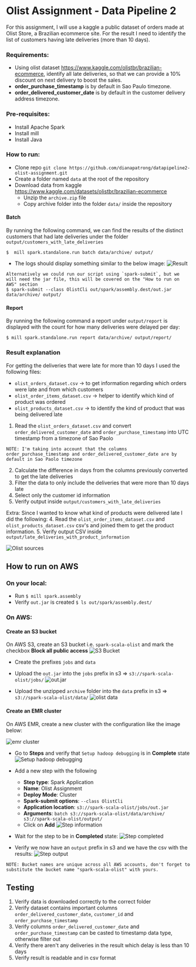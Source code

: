 # Olist Assignment - Data Pipeline 2

For this assignment, I will use a kaggle a public dataset of orders made at Olist Store, a Brazilian ecommerce site.
For the result I need to identify the list of customers having late deliveries (more than 10 days).

### Requirements:
- Using olist dataset https://www.kaggle.com/olistbr/brazilian-ecommerce, identify all late deliveries, 
  so that we can provide a 10% discount on next delivery to boost the sales.
- **order_purchase_timestamp** is by default in Sao Paulo timezone.
- **order_delivered_customer_date** is by default in the customer delivery address timezone.


### Pre-requisites: 
- Install Apache Spark
- Install mill
- Install Java 


### How to run: 

- Clone repo `git clone https://github.com/dianapatrong/datapipeline2-olist-assignment.git`
- Create a folder named `data` at the root of the repository
- Download data from kaggle https://www.kaggle.com/datasets/olistbr/brazilian-ecommerce
  - Unzip the `archive.zip` file
  - Copy archive folder into the folder `data/` inside the repository
#### Batch

By running the following command, we can find the results of the distinct customers that had late deliveries under the folder `output/customers_with_late_deliveries`

`$  mill spark.standalone.run batch data/archive/ output/`
  
- The logs should display something similar to the below image: 
  ![Result](documentation/ResultsOnTerminal.png)
  
```  
Alternatively we could run our script using `spark-submit`, but we will need the jar file, this will be covered on the "How to run on AWS" section
$ spark-submit --class OlistCli out/spark/assembly.dest/out.jar data/archive/ output/
```


#### Report 
By running the following command a report under `output/report` is displayed with the count for how many deliveries were delayed per day:

`$ mill spark.standalone.run report data/archive/ output/report/`



### Result explanation
 For getting the deliveries that were late for more than 10 days I used the following files: 
 * `olist_orders_dataset.csv` -> to get information regarding which orders were late and from which customers 
 * `olist_order_items_dataset.csv` -> helper to identify which kind of product was ordered
 * `olist_products_dataset.csv` -> to identify the kind of product that was being delivered late

1. Read the `olist_orders_dataset.csv` and convert `order_delivered_customer_date` and `order_purchase_timestamp` into UTC timestamp from a timezone of Sao Paolo
```
NOTE: I'm taking into account that the columns order_purchase_timestamp and order_delivered_customer_date are by default in Sao Paolo timezone 
```
2. Calculate the difference in days from the columns previously converted to get the late deliveries
3. Filter the data to only include the deliveries that were more than 10 days late
4. Select only the customer id information
5. Verify output inside `output/customers_with_late_deliveries`

Extra:
Since I wanted to know what kind of products were delivered late I did the following: 
4. Read the `olist_order_items_dataset.csv` and `olist_products_dataset.csv` csv's and joined them to get the product information.
5. Verify output CSV inside `output/late_deliveries_with_product_information`

![Olist sources](documentation/olist_sources.png)


## How to run on AWS 

### On your local:
* Run `$ mill spark.assembly`
* Verify `out.jar` is created `$ ls out/spark/assembly.dest/`
  
### On AWS: 
#### Create an S3 bucket
On AWS S3, create an S3 bucket i.e. `spark-scala-olist` and mark the checkbox **Block all public access**
  ![S3 Bucket](documentation/s3bucket.png)

* Create the prefixes `jobs` and `data`

* Upload the `out.jar` into the `jobs` prefix in s3 => `s3://spark-scala-olist/jobs/`
  ![out.jar](documentation/out_jar.png)

* Upload the unzipped `archive` folder into the `data` prefix in s3 => `s3://spark-scala-olist/data/`
  ![olist data](documentation/olist_data.png)

#### Create an EMR cluster
On AWS EMR, create a new cluster with the configuration like the image below: 

![emr cluster](documentation/emr_cluster.png)

* Go to **Steps** and verify that `Setup hadoop debugging` is in **Complete** state
  ![Setup hadoop debugging](documentation/hadoop_debug.png)
  

* Add a new step with the following
  * **Step type**: Spark Application
  * **Name**: Olist Assignment
  * **Deploy Mode**: Cluster
  * **Spark-submit options**: `--class OlistCli`
  * **Application location**: `s3://spark-scala-olist/jobs/out.jar`
  * **Arguments**: `batch s3://spark-scala-olist/data/archive/ s3://spark-scala-olist/output/`
  * Click on **Add**
    ![Step information](documentation/step_info.png)
  

* Wait for the step to be in **Completed** state:
  ![Step completed](documentation/step_completed.png)


* Verify we now have an `output` prefix in s3 and we have the csv with the results:
  ![Step output](documentation/step_output.png)


```
NOTE: Bucket names are unique across all AWS accounts, don't forget to substitute the bucket name "spark-scala-olist" with yours.
```


## Testing 

1. Verify data is downloaded correctly to the correct folder
2. Verify dataset contains important columns `order_delivered_customer_date`, `customer_id` and `order_purchase_timestamp`
3. Verify columns `order_delivered_customer_date` and `order_purchase_timestamp` can be casted to timestamp data type, otherwise filter out
4. Verify there aren't any deliveries in the result which delay is less than 10 days
5. Verify result is readable and in csv format 